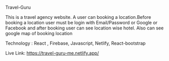 

Travel-Guru

This is a travel agency website. A user can booking a location.Before booking a location user must be login with Email/Password or Google or Facebook and after booking user can see location wise hotel. Also can see google map of booking location

Technology : React , Firebase, Javascript, Netlify, React-bootstrap

Live Link: https://travel-guru-me.netlify.app/


